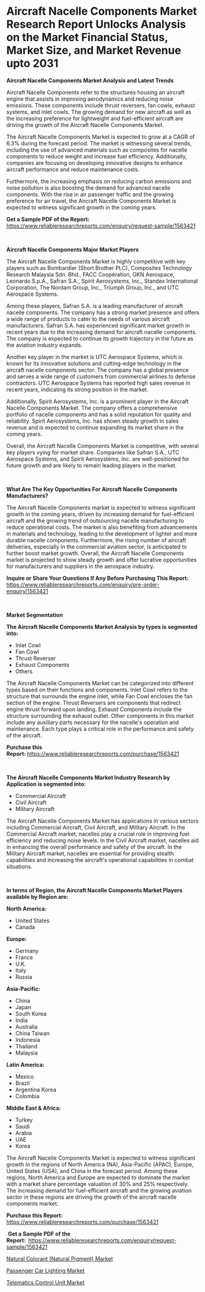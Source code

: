 <p><h1>Aircraft Nacelle Components Market Research Report Unlocks Analysis on the Market Financial Status, Market Size, and Market Revenue upto 2031</h1></p><p><strong>Aircraft Nacelle Components Market Analysis and Latest Trends</strong></p>
<p><p>Aircraft Nacelle Components refer to the structures housing an aircraft engine that assists in improving aerodynamics and reducing noise emissions. These components include thrust reversers, fan cowls, exhaust systems, and inlet cowls. The growing demand for new aircraft as well as the increasing preference for lightweight and fuel-efficient aircraft are driving the growth of the Aircraft Nacelle Components Market.</p><p>The Aircraft Nacelle Components Market is expected to grow at a CAGR of 6.3% during the forecast period. The market is witnessing several trends, including the use of advanced materials such as composites for nacelle components to reduce weight and increase fuel efficiency. Additionally, companies are focusing on developing innovative designs to enhance aircraft performance and reduce maintenance costs.</p><p>Furthermore, the increasing emphasis on reducing carbon emissions and noise pollution is also boosting the demand for advanced nacelle components. With the rise in air passenger traffic and the growing preference for air travel, the Aircraft Nacelle Components Market is expected to witness significant growth in the coming years.</p></p>
<p><strong>Get a Sample PDF of the Report:&nbsp;</strong> <a href="https://www.reliableresearchreports.com/enquiry/request-sample/1563421">https://www.reliableresearchreports.com/enquiry/request-sample/1563421</a></p>
<p>&nbsp;</p>
<p><strong>Aircraft Nacelle Components Major Market Players</strong></p>
<p><p>The Aircraft Nacelle Components Market is highly competitive with key players such as Bombardier (Short Brother PLC), Composites Technology Research Malaysia Sdn. Bhd., FACC Cooperation, GKN Aerospace, Leonardo S.p.A., Safran S.A., Spirit Aerosystems, Inc., Standex International Corporation, The Nordam Group, Inc., Triumph Group, Inc., and UTC Aerospace Systems.</p><p>Among these players, Safran S.A. is a leading manufacturer of aircraft nacelle components. The company has a strong market presence and offers a wide range of products to cater to the needs of various aircraft manufacturers. Safran S.A. has experienced significant market growth in recent years due to the increasing demand for aircraft nacelle components. The company is expected to continue its growth trajectory in the future as the aviation industry expands.</p><p>Another key player in the market is UTC Aerospace Systems, which is known for its innovative solutions and cutting-edge technology in the aircraft nacelle components sector. The company has a global presence and serves a wide range of customers from commercial airlines to defense contractors. UTC Aerospace Systems has reported high sales revenue in recent years, indicating its strong position in the market.</p><p>Additionally, Spirit Aerosystems, Inc. is a prominent player in the Aircraft Nacelle Components Market. The company offers a comprehensive portfolio of nacelle components and has a solid reputation for quality and reliability. Spirit Aerosystems, Inc. has shown steady growth in sales revenue and is expected to continue expanding its market share in the coming years.</p><p>Overall, the Aircraft Nacelle Components Market is competitive, with several key players vying for market share. Companies like Safran S.A., UTC Aerospace Systems, and Spirit Aerosystems, Inc. are well-positioned for future growth and are likely to remain leading players in the market.</p></p>
<p>&nbsp;</p>
<p><strong>What Are The Key Opportunities For Aircraft Nacelle Components Manufacturers?</strong></p>
<p><p>The Aircraft Nacelle Components market is expected to witness significant growth in the coming years, driven by increasing demand for fuel-efficient aircraft and the growing trend of outsourcing nacelle manufacturing to reduce operational costs. The market is also benefiting from advancements in materials and technology, leading to the development of lighter and more durable nacelle components. Furthermore, the rising number of aircraft deliveries, especially in the commercial aviation sector, is anticipated to further boost market growth. Overall, the Aircraft Nacelle Components market is projected to show steady growth and offer lucrative opportunities for manufacturers and suppliers in the aerospace industry.</p></p>
<p><strong>Inquire or Share Your Questions If Any Before Purchasing This Report:</strong> <a href="https://www.reliableresearchreports.com/enquiry/pre-order-enquiry/1563421">https://www.reliableresearchreports.com/enquiry/pre-order-enquiry/1563421</a></p>
<p>&nbsp;</p>
<p><strong>Market Segmentation</strong></p>
<p><strong>The Aircraft Nacelle Components Market Analysis by types is segmented into:</strong></p>
<p><ul><li>Inlet Cowl</li><li>Fan Cowl</li><li>Thrust Reverser</li><li>Exhaust Components</li><li>Others</li></ul></p>
<p><p>The Aircraft Nacelle Components Market can be categorized into different types based on their functions and components. Inlet Cowl refers to the structure that surrounds the engine inlet, while Fan Cowl encloses the fan section of the engine. Thrust Reversers are components that redirect engine thrust forward upon landing. Exhaust Components include the structure surrounding the exhaust outlet. Other components in this market include any auxiliary parts necessary for the nacelle's operation and maintenance. Each type plays a critical role in the performance and safety of the aircraft.</p></p>
<p><strong>Purchase this Report:&nbsp;</strong><a href="https://www.reliableresearchreports.com/purchase/1563421">https://www.reliableresearchreports.com/purchase/1563421</a></p>
<p>&nbsp;</p>
<p><strong>The Aircraft Nacelle Components Market Industry Research by Application is segmented into:</strong></p>
<p><ul><li>Commercial Aircraft</li><li>Civil Aircraft</li><li>Military Aircraft</li></ul></p>
<p><p>The Aircraft Nacelle Components Market has applications in various sectors including Commercial Aircraft, Civil Aircraft, and Military Aircraft. In the Commercial Aircraft market, nacelles play a crucial role in improving fuel efficiency and reducing noise levels. In the Civil Aircraft market, nacelles aid in enhancing the overall performance and safety of the aircraft. In the Military Aircraft market, nacelles are essential for providing stealth capabilities and increasing the aircraft's operational capabilities in combat situations.</p></p>
<p>&nbsp;</p>
<p><strong>In terms of Region, the Aircraft Nacelle Components Market Players available by Region are:</strong></p>
<p>
    <p> <strong> North America: </strong>
        <ul>
            <li>United States</li>
            <li>Canada</li>
        </ul>
        </p> 
    <p> <strong> Europe: </strong>
        <ul>
            <li>Germany</li>
            <li>France</li>
            <li>U.K.</li>
            <li>Italy</li>
            <li>Russia</li>
        </ul>
        </p> 
    <p> <strong> Asia-Pacific: </strong>
        <ul>
            <li>China</li>
            <li>Japan</li>
            <li>South Korea</li>
            <li>India</li>
            <li>Australia</li>
            <li>China Taiwan</li>
            <li>Indonesia</li>
            <li>Thailand</li>
            <li>Malaysia</li>
        </ul>
        </p> 
    <p> <strong> Latin America: </strong>
        <ul>
            <li>Mexico</li>
            <li>Brazil</li>
            <li>Argentina Korea</li>
            <li>Colombia</li>
        </ul>
        </p> 
    <p> <strong> Middle East & Africa: </strong>
        <ul>
            <li>Turkey</li>
            <li>Saudi</li>
            <li>Arabia</li>
            <li>UAE</li>
            <li>Korea</li>
        </ul>
    </p>
    </p>
<p><p>The Aircraft Nacelle Components Market is expected to witness significant growth in the regions of North America (NA), Asia-Pacific (APAC), Europe, United States (USA), and China in the forecast period. Among these regions, North America and Europe are expected to dominate the market with a market share percentage valuation of 30% and 25% respectively. The increasing demand for fuel-efficient aircraft and the growing aviation sector in these regions are driving the growth of the aircraft nacelle components market.</p></p>
<p><strong>Purchase this Report: </strong><a href="https://www.reliableresearchreports.com/purchase/1563421">https://www.reliableresearchreports.com/purchase/1563421</a></p>
<p>&nbsp;<strong>Get a Sample PDF of the Report:&nbsp;&nbsp;</strong><a href="https://www.reliableresearchreports.com/enquiry/request-sample/1563421">https://www.reliableresearchreports.com/enquiry/request-sample/1563421</a></p>
<p><strong></strong></p>
<p><p><a href="https://view.publitas.com/reportprime-1/natural-colorant-natural-pigment-market-research-report-unlocks-analysis-on-the-market-financial-status-market-size-and-market-revenue-upto-2030/">Natural Colorant (Natural Pigment) Market</a></p><p><a href="https://view.publitas.com/reportprime-1/passenger-car-lighting-market-research-report-provides-thorough-industry-overview-which-offers-an-in-depth-analysis-of-product-trends-and-new-market-divisions/">Passenger Car Lighting Market</a></p><p><a href="https://view.publitas.com/reportprime-1/telematics-control-unit-market-size-growth-and-forecast-from-2023-2030/">Telematics Control Unit Market</a></p></p>